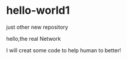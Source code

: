 # hello-world1
just other new repository

hello,the real Network

I will creat some code to help human to better!
